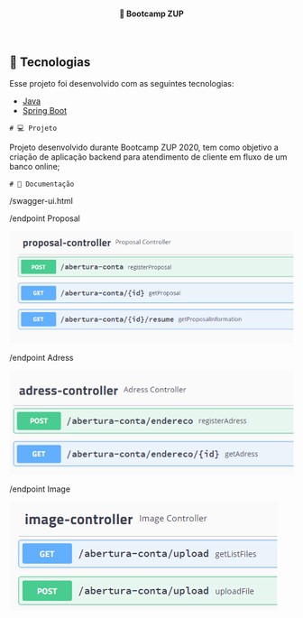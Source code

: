 
<h4 align="center">
  🚀 Bootcamp ZUP 
</h4>

<br>

## :rocket: Tecnologias

Esse projeto foi desenvolvido com as seguintes tecnologias:

- [Java]()
- [Spring Boot](https://spring.io/)

```
# 💻 Projeto
```

Projeto desenvolvido durante Bootcamp ZUP 2020, tem como objetivo a criação de aplicação backend para atendimento de cliente em fluxo de um banco online;   

```
# 🔖 Documentação
```
/swagger-ui.html

/endpoint Proposal

<img src="https://github.com/belo355/bank-zup/blob/master/proposal-controller.PNG"/>


/endpoint Adress

<img src="https://github.com/belo355/bank-zup/blob/master/adress-controller.PNG"/>


/endpoint Image

<img src="https://github.com/belo355/bank-zup/blob/master/image-controller.PNG"/>






